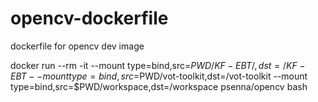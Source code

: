 # opencv-dockerfile
dockerfile for opencv dev image 

docker run --rm -it --mount type=bind,src=$PWD/KF-EBT/,dst=/KF-EBT --mount type=bind,src=$PWD/vot-toolkit,dst=/vot-toolkit --mount type=bind,src=$PWD/workspace,dst=/workspace psenna/opencv bash
